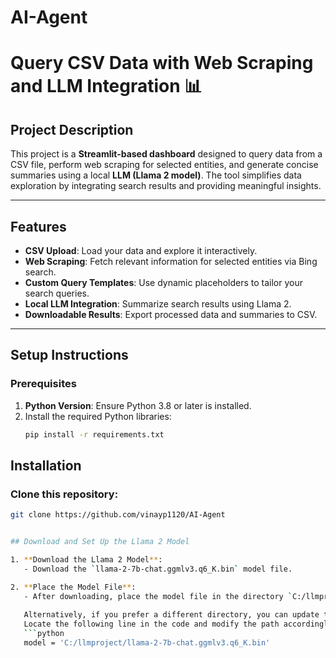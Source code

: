 # AI-Agent
# Query CSV Data with Web Scraping and LLM Integration 📊

## Project Description
This project is a **Streamlit-based dashboard** designed to query data from a CSV file, perform web scraping for selected entities, and generate concise summaries using a local **LLM (Llama 2 model)**. The tool simplifies data exploration by integrating search results and providing meaningful insights.

---

## Features
- **CSV Upload**: Load your data and explore it interactively.
- **Web Scraping**: Fetch relevant information for selected entities via Bing search.
- **Custom Query Templates**: Use dynamic placeholders to tailor your search queries.
- **Local LLM Integration**: Summarize search results using Llama 2.
- **Downloadable Results**: Export processed data and summaries to CSV.

---

## Setup Instructions

### Prerequisites
1. **Python Version**: Ensure Python 3.8 or later is installed.
2. Install the required Python libraries:
   ```bash
   pip install -r requirements.txt
## Installation

### Clone this repository:
```bash
git clone https://github.com/vinayp1120/AI-Agent


## Download and Set Up the Llama 2 Model

1. **Download the Llama 2 Model**:
   - Download the `llama-2-7b-chat.ggmlv3.q6_K.bin` model file.

2. **Place the Model File**:
   - After downloading, place the model file in the directory `C:/llmproject`.
   
   Alternatively, if you prefer a different directory, you can update the file path in the script. 
   Locate the following line in the code and modify the path accordingly:
   ```python
   model = 'C:/llmproject/llama-2-7b-chat.ggmlv3.q6_K.bin'






